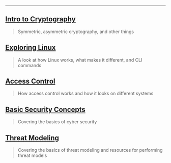 ___

## [Intro to Cryptography](cryptographyintro.md)

> Symmetric, asymmetric cryptography, and other things

## [Exploring Linux](exploringlinux.md)

> A look at how Linux works, what makes it different, and CLI commands

## [Access Control](accesscontrol.md)

> How access control works and how it looks on different systems

## [Basic Security Concepts](basicsecurity.md)

> Covering the basics of cyber security

## [Threat Modeling](threatmodeling.md)

> Covering the basics of threat modeling and resources for performing threat models
